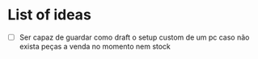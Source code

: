 # List of ideas
- [ ] Ser capaz de guardar como draft o setup custom de um pc caso não exista peças a venda no momento nem stock